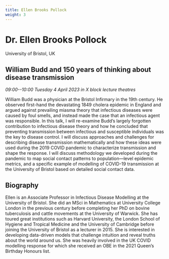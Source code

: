 ```yaml
---
title: Ellen Brooks Pollock
weight: 3
---
```


# Dr. Ellen Brooks Pollock

University of Bristol, UK

## William Budd and 150 years of thinking about disease transmission

*09:00--10:00 Tuesday 4 April 2023 in X block lecture theatres*

William Budd was a physician at the Bristol Infirmary in the 19th century. He observed first-hand the devastating 1849 cholera epidemic in England and argued against prevailing miasma theory that infectious diseases were caused by foul smells, and instead made the case that an infectious agent was responsible. In this talk, I will re-examine Budd’s largely forgotten contribution to infectious disease theory and how he concluded that preventing transmission between infectious and susceptible individuals was the key to disease control. I will discuss approaches and challenges for describing disease transmission mathematically and how these ideas were used during the 2019 COVID pandemic to characterize transmission and shape the response. I will discuss methodology we developed during the pandemic to map social contact patterns to population—level epidemic metrics, and a specific example of modelling of COVID-19 transmission at the University of Bristol based on detailed social contact data.

## Biography

Ellen is an Associate Professor in Infectious Disease Modelling at the University of Bristol. She did an MSci in Mathematics at University College London in the previous century before completing her PhD on bovine tuberculosis and cattle movements at the University of Warwick. She has toured great institutions such as Harvard University, the London School of Hygiene and Tropical Medicine and the University of Cambridge before joining the University of Bristol as a lecturer in 2015. She is interested in developing data-driven models that challenge intuition and reveal truths about the world around us. She was heavily involved in the UK COVID modelling response for which she received an OBE in the 2021 Queen’s Birthday Honours list.  

